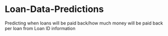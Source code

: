 # Loan-Data-Predictions
Predicting when loans will be paid back/how much money will be paid back per loan from Loan ID information

